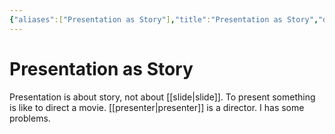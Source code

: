 ```yaml
---
{"aliases":["Presentation as Story"],"title":"Presentation as Story","date":"2022-07-25","tags":["presentation"],"dg-publish":true,"permalink":"/presentation-as-story/","dgPassFrontmatter":true}
---
```



# Presentation as Story

Presentation is about story, not about [[slide\|slide]]. To present something is like to direct a movie. [[presenter\|presenter]] is a director. I has some problems.
